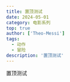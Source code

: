 ```yaml
---
title: 置顶测试
date: 2024-05-01
category: 电影系列
top: true
author: ['Theo-Messi']
tags:
  - 动作
  - 冒险
description: '置顶测试'
---
```


置顶测试
